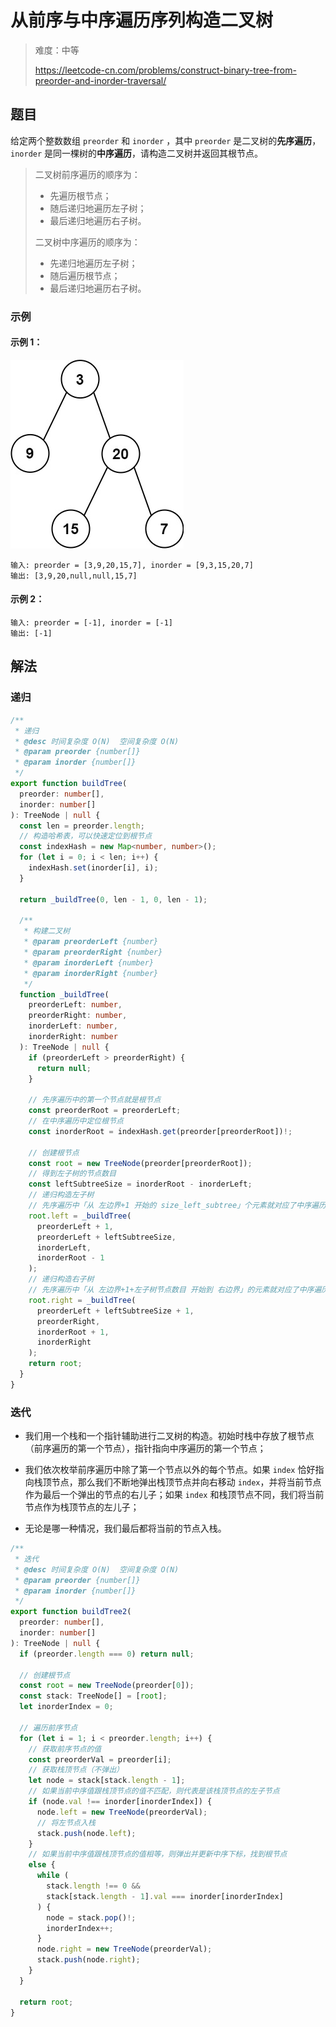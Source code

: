 # 从前序与中序遍历序列构造二叉树

> 难度：中等
>
> https://leetcode-cn.com/problems/construct-binary-tree-from-preorder-and-inorder-traversal/

## 题目

给定两个整数数组 `preorder` 和 `inorder` ，其中 `preorder` 是二叉树的**先序遍历**， `inorder` 是同一棵树的**中序遍历**，请构造二叉树并返回其根节点。

> 二叉树前序遍历的顺序为： 
>
> - 先遍历根节点；
> - 随后递归地遍历左子树；
> - 最后递归地遍历右子树。
>
> 二叉树中序遍历的顺序为：
>
> - 先递归地遍历左子树；
> - 随后遍历根节点；
> - 最后递归地遍历右子树。


### 示例

#### 示例 1：

![construct-binary-tree-from-preorder-and-inorder-traversal.jpg](../../assets/images/construct-binary-tree-from-preorder-and-inorder-traversal.jpg)

```
输入: preorder = [3,9,20,15,7], inorder = [9,3,15,20,7]
输出: [3,9,20,null,null,15,7]
```

#### 示例 2：

```
输入: preorder = [-1], inorder = [-1]
输出: [-1]
```

## 解法

### 递归

```typescript
/**
 * 递归
 * @desc 时间复杂度 O(N)  空间复杂度 O(N)
 * @param preorder {number[]}
 * @param inorder {number[]}
 */
export function buildTree(
  preorder: number[],
  inorder: number[]
): TreeNode | null {
  const len = preorder.length;
  // 构造哈希表，可以快速定位到根节点
  const indexHash = new Map<number, number>();
  for (let i = 0; i < len; i++) {
    indexHash.set(inorder[i], i);
  }

  return _buildTree(0, len - 1, 0, len - 1);

  /**
   * 构建二叉树
   * @param preorderLeft {number}
   * @param preorderRight {number}
   * @param inorderLeft {number}
   * @param inorderRight {number}
   */
  function _buildTree(
    preorderLeft: number,
    preorderRight: number,
    inorderLeft: number,
    inorderRight: number
  ): TreeNode | null {
    if (preorderLeft > preorderRight) {
      return null;
    }

    // 先序遍历中的第一个节点就是根节点
    const preorderRoot = preorderLeft;
    // 在中序遍历中定位根节点
    const inorderRoot = indexHash.get(preorder[preorderRoot])!;

    // 创建根节点
    const root = new TreeNode(preorder[preorderRoot]);
    // 得到左子树的节点数目
    const leftSubtreeSize = inorderRoot - inorderLeft;
    // 递归构造左子树
    // 先序遍历中「从 左边界+1 开始的 size_left_subtree」个元素就对应了中序遍历中「从 左边界 开始到 根节点定位-1」的元素
    root.left = _buildTree(
      preorderLeft + 1,
      preorderLeft + leftSubtreeSize,
      inorderLeft,
      inorderRoot - 1
    );
    // 递归构造右子树
    // 先序遍历中「从 左边界+1+左子树节点数目 开始到 右边界」的元素就对应了中序遍历中「从 根节点定位+1 到 右边界」的元素
    root.right = _buildTree(
      preorderLeft + leftSubtreeSize + 1,
      preorderRight,
      inorderRoot + 1,
      inorderRight
    );
    return root;
  }
}
```


### 迭代

- 我们用一个栈和一个指针辅助进行二叉树的构造。初始时栈中存放了根节点（前序遍历的第一个节点），指针指向中序遍历的第一个节点；

- 我们依次枚举前序遍历中除了第一个节点以外的每个节点。如果 `index` 恰好指向栈顶节点，那么我们不断地弹出栈顶节点并向右移动 `index`，并将当前节点作为最后一个弹出的节点的右儿子；如果 `index` 和栈顶节点不同，我们将当前节点作为栈顶节点的左儿子；

- 无论是哪一种情况，我们最后都将当前的节点入栈。

```typescript
/**
 * 迭代
 * @desc 时间复杂度 O(N)  空间复杂度 O(N)
 * @param preorder {number[]}
 * @param inorder {number[]}
 */
export function buildTree2(
  preorder: number[],
  inorder: number[]
): TreeNode | null {
  if (preorder.length === 0) return null;

  // 创建根节点
  const root = new TreeNode(preorder[0]);
  const stack: TreeNode[] = [root];
  let inorderIndex = 0;

  // 遍历前序节点
  for (let i = 1; i < preorder.length; i++) {
    // 获取前序节点的值
    const preorderVal = preorder[i];
    // 获取栈顶节点（不弹出）
    let node = stack[stack.length - 1];
    // 如果当前中序值跟栈顶节点的值不匹配，则代表是该栈顶节点的左子节点
    if (node.val !== inorder[inorderIndex]) {
      node.left = new TreeNode(preorderVal);
      // 将左节点入栈
      stack.push(node.left);
    }
    // 如果当前中序值跟栈顶节点的值相等，则弹出并更新中序下标，找到根节点
    else {
      while (
        stack.length !== 0 &&
        stack[stack.length - 1].val === inorder[inorderIndex]
      ) {
        node = stack.pop()!;
        inorderIndex++;
      }
      node.right = new TreeNode(preorderVal);
      stack.push(node.right);
    }
  }

  return root;
}
```
